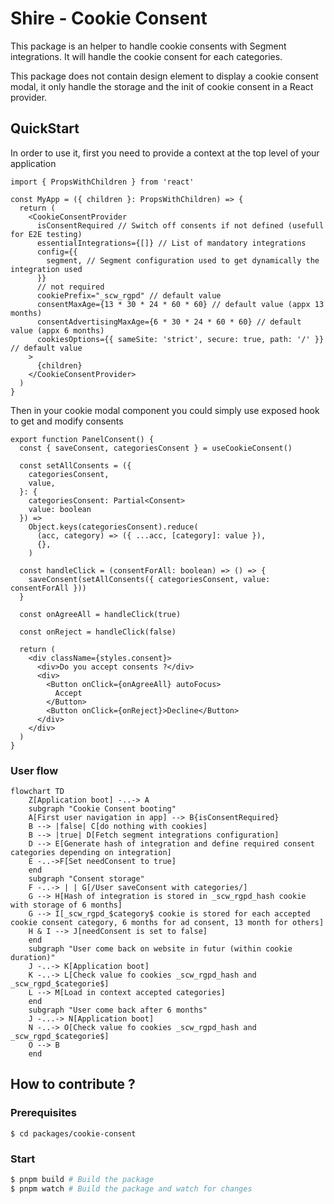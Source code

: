 # Shire - Cookie Consent

This package is an helper to handle cookie consents with Segment integrations.
It will handle the cookie consent for each categories.

This package does not contain design element to display a cookie consent modal,
it only handle the storage and the init of cookie consent in a React provider.

## QuickStart

In order to use it, first you need to provide a context at the top level of your application

```tsx
import { PropsWithChildren } from 'react'

const MyApp = ({ children }: PropsWithChildren) => {
  return (
    <CookieConsentProvider
      isConsentRequired // Switch off consents if not defined (usefull for E2E testing)
      essentialIntegrations={[]} // List of mandatory integrations
      config={{
        segment, // Segment configuration used to get dynamically the integration used
      }}
      // not required
      cookiePrefix="_scw_rgpd" // default value
      consentMaxAge={13 * 30 * 24 * 60 * 60} // default value (appx 13 months)
      consentAdvertisingMaxAge={6 * 30 * 24 * 60 * 60} // default value (appx 6 months)
      cookiesOptions={{ sameSite: 'strict', secure: true, path: '/' }} // default value
    >
      {children}
    </CookieConsentProvider>
  )
}
```

Then in your cookie modal component you could simply use exposed hook to get and modify consents

```tsx
export function PanelConsent() {
  const { saveConsent, categoriesConsent } = useCookieConsent()

  const setAllConsents = ({
    categoriesConsent,
    value,
  }: {
    categoriesConsent: Partial<Consent>
    value: boolean
  }) =>
    Object.keys(categoriesConsent).reduce(
      (acc, category) => ({ ...acc, [category]: value }),
      {},
    )

  const handleClick = (consentForAll: boolean) => () => {
    saveConsent(setAllConsents({ categoriesConsent, value: consentForAll }))
  }

  const onAgreeAll = handleClick(true)

  const onReject = handleClick(false)

  return (
    <div className={styles.consent}>
      <div>Do you accept consents ?</div>
      <div>
        <Button onClick={onAgreeAll} autoFocus>
          Accept
        </Button>
        <Button onClick={onReject}>Decline</Button>
      </div>
    </div>
  )
}
```

### User flow

```mermaid
flowchart TD
    Z[Application boot] -..-> A
    subgraph "Cookie Consent booting"
    A[First user navigation in app] --> B{isConsentRequired}
    B --> |false| C[do nothing with cookies]
    B --> |true| D[Fetch segment integrations configuration]
    D --> E[Generate hash of integration and define required consent categories depending on integration]
    E -..->F[Set needConsent to true]
    end
    subgraph "Consent storage"
    F -..-> | | G[/User saveConsent with categories/]
    G --> H[Hash of integration is stored in _scw_rgpd_hash cookie with storage of 6 months]
    G --> I[_scw_rgpd_$category$ cookie is stored for each accepted cookie consent category, 6 months for ad consent, 13 month for others]
    H & I --> J[needConsent is set to false]
    end
    subgraph "User come back on website in futur (within cookie duration)"
    J -..-> K[Application boot]
    K -..-> L[Check value fo cookies _scw_rgpd_hash and _scw_rgpd_$categorie$]
    L --> M[Load in context accepted categories]
    end
    subgraph "User come back after 6 months"
    J -...-> N[Application boot]
    N -..-> O[Check value fo cookies _scw_rgpd_hash and _scw_rgpd_$categorie$]
    O --> B
    end
```

## How to contribute ?

### Prerequisites

```
$ cd packages/cookie-consent
```

### Start

```bash
$ pnpm build # Build the package
$ pnpm watch # Build the package and watch for changes
```
